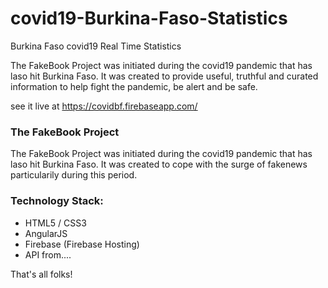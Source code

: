 # covid19-Burkina-Faso-Statistics
Burkina Faso covid19 Real Time Statistics

The FakeBook Project was initiated during the covid19 pandemic that has laso hit Burkina Faso.
It was created to provide useful, truthful and curated information to help fight the pandemic, be alert and be safe.

see it live at https://covidbf.firebaseapp.com/


### The FakeBook Project
The FakeBook Project was initiated during the covid19 pandemic that has laso hit Burkina Faso.
It was created to cope with the surge of fakenews particularily during this period.

### Technology Stack:

- HTML5 / CSS3
- AngularJS
- Firebase (Firebase Hosting)
- API from....


That's all folks!
